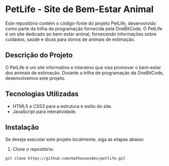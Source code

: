# PetLife - Site de Bem-Estar Animal

Este repositório contém o código-fonte do projeto PetLife, desenvolvido como parte da trilha de programação fornecida pela OneBitCode. O PetLife é um site dedicado ao bem-estar animal, fornecendo informações sobre cuidados, saúde e dicas para donos de animais de estimação.

## Descrição do Projeto

O PetLife é um site informativo e interativo que visa promover o bem-estar dos animais de estimação. Durante a trilha de programação da OneBitCode, desenvolvemos este projeto.

## Tecnologias Utilizadas

- HTML5 e CSS3 para a estrutura e estilo do site.
- JavaScript para interatividade.
  
## Instalação

Se deseja executar este projeto localmente, siga as etapas abaixo:

1. Clone o repositório:

```bash
git clone https://github.com/matheusesdev/petlife.git
